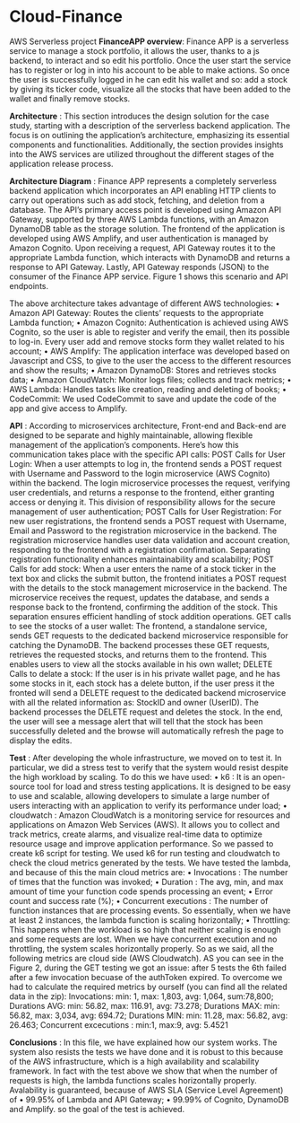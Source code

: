 # Cloud-Finance
AWS Serverless project 
**FinanceAPP overview**:
Finance APP is a serverless service to manage a stock portfolio, it allows the user,
thanks to a js backend, to interact and so edit his portfolio. Once the user start the
service has to register or log in into his account to be able to make actions. So once
the user is successfully logged in he can edit his wallet and so: add a stock by giving
its ticker code, visualize all the stocks that have been added to the wallet and finally
remove stocks.

**Architecture** :
This section introduces the design solution for the case study, starting with a description
of the serverless backend application. The focus is on outlining the application’s
architecture, emphasizing its essential components and functionalities. Additionally,
the section provides insights into the AWS services are utilized throughout the different
stages of the application release process.

**Architecture Diagram** :
Finance APP represents a completely serverless backend application which incorporates
an API enabling HTTP clients to carry out operations such as add stock, fetching,
and deletion from a database. The API’s primary access point is developed using
Amazon API Gateway, supported by three AWS Lambda functions, with an Amazon
DynamoDB table as the storage solution. The frontend of the application is developed
using AWS Amplify, and user authentication is managed by Amazon Cognito. Upon
receiving a request, API Gateway routes it to the appropriate Lambda function, which
interacts with DynamoDB and returns a response to API Gateway. Lastly, API
Gateway responds (JSON) to the consumer of the Finance APP service. Figure 1
shows this scenario and API endpoints.

The above architecture takes advantage of different AWS technologies:
• Amazon API Gateway: Routes the clients’ requests to the appropriate Lambda
function;
• Amazon Cognito: Authentication is achieved using AWS Cognito, so the user
is able to register and verify the email, then its possible to log-in. Every user
add and remove stocks form they wallet related to his account;
• AWS Amplify: The application interface was developed based on Javascript
and CSS, to give to the user the access to the different resources and show the
results;
• Amazon DynamoDB: Stores and retrieves stocks data;
• Amazon CloudWatch: Monitor logs files; collects and track metrics;
• AWS Lambda: Handles tasks like creation, reading and deleting of books;
• CodeCommit: We used CodeCommit to save and update the code of the app
and give access to Amplify.

**API** :
According to microservices architecture, Front-end and Back-end are designed to be
separate and highly maintainable, allowing flexible management of the application’s
components. Here’s how this communication takes place with the specific API calls:
POST Calls for User Login: When a user attempts to log in, the frontend
sends a POST request with Username and Password to the login microservice (AWS
Cognito) within the backend. The login microservice processes the request, verifying
user credentials, and returns a response to the frontend, either granting access or
denying it. This division of responsibility allows for the secure management of user
authentication;
POST Calls for User Registration: For new user registrations, the frontend
sends a POST request with Username, Email and Password to the registration microservice
in the backend. The registration microservice handles user data validation and account
creation, responding to the frontend with a registration confirmation. Separating
registration functionality enhances maintainability and scalability;
POST Calls for add stock: When a user enters the name of a stock ticker in
the text box and clicks the submit button, the frontend initiates a POST request with
the details to the stock management microservice in the backend. The microservice
receives the request, updates the database, and sends a response back to the frontend,
confirming the addition of the stock. This separation ensures efficient handling of
stock addition operations.
GET calls to see the stocks of a user wallet: The frontend, a standalone
service, sends GET requests to the dedicated backend microservice responsible for
catching the DynamoDB. The backend processes these GET requests, retrieves the
requested stocks, and returns them to the frontend. This enables users to view all the
stocks available in his own wallet;
DELETE Calls to delate a stock: If the user is in his private wallet page,
and he has some stocks in it, each stock has a delete button, if the user press it
the fronted will send a DELETE request to the dedicated backend microservice with
all the related information as: StockID and owner (UserID). The backend processes
the DELETE request and deletes the stock. In the end, the user will see a message
alert that will tell that the stock has been successfully deleted and the browse will
automatically refresh the page to display the edits.

**Test** :
After developing the whole infrastructure, we moved on to test it. In particular, we
did a stress test to verify that the system would resist despite the high workload by
scaling. To do this we have used:
• k6 : It is an open-source tool for load and stress testing applications. It is
designed to be easy to use and scalable, allowing developers to simulate a large
number of users interacting with an application to verify its performance under
load;
• cloudwatch : Amazon CloudWatch is a monitoring service for resources and
applications on Amazon Web Services (AWS). It allows you to collect and track
metrics, create alarms, and visualize real-time data to optimize resource usage
and improve application performance.
So we passed to create k6 script for testing. We used k6 for run testing and cloudwatch
to check the cloud metrics generated by the tests. We have tested the lambda, and
because of this the main cloud metrics are:
• Invocations : The number of times that the function was invoked;
• Duration : The avg, min, and max amount of time your function code spends
processing an event;
• Error count and success rate (%);
• Concurrent executions : The number of function instances that are processing
events. So essentially, when we have at least 2 instances, the lambda function is
scaling horizontally;
• Throttling: This happens when the workload is so high that neither scaling is
enough and some requests are lost. When we have concurrent execution and no
throttling, the system scales horizontally properly.
So as we said, all the following metrics are cloud side (AWS Cloudwatch).
AS you can see in the Figure 2, during the GET testing we got an issue: after
5 tests the 6th failed after a few invocation becuase of the authToken expired. To
overcome we had to calculate the required metrics by ourself (you can find all the
related data in the zip):
Invocations: min: 1, max: 1,803, avg: 1,064, sum:78,800;
Durations AVG: min: 56.82, max: 116.91, avg: 73.278;
Durations MAX: min: 56.82, max: 3,034, avg: 694.72;
Durations MIN: min: 11.28, max: 56.82, avg: 26.463;
Concurrent excecutions : min:1, max:9, avg: 5.4521

**Conclusions** :
In this file, we have explained how our system works. The system also resists the tests
we have done and it is robust to this because of the AWS infrastructure, which is a
high availability and scalability framework. In fact with the test above we show that
when the number of requests is high, the lambda functions scales horizontally properly.
Avalability is guaranteed, because of AWS SLA (Service Level Agreement) of
• 99.95% of Lambda and API Gateway;
• 99.99% of Cognito, DynamoDB and Amplify. so the goal of the test is achieved.
